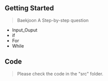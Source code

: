 ## Getting Started

> Baekjoon A Step-by-step question
- Input_Ouput
- if 
- For
- While

## Code
> Please check the code in the "src" folder.